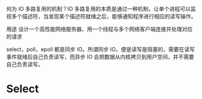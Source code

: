 何为 IO 多路复用的机制？IO 多路复用的本质是通过一种机制，让单个进程可以监视多个描述符，当发现某个描述符就绪之后，能够通知程序进行相应的读写操作。

用途 设计一个高性能网络服务器，用一个线程与多个网络客户端连接并处理对应的请求

select，poll，epoll 都是同步 IO。所谓同步 IO，便是读写是阻塞的，需要在读写事件就绪后自己负责读写，而异步 IO 会把数据从内核拷贝到用户空间，并不需要自己负责读写。

# Select